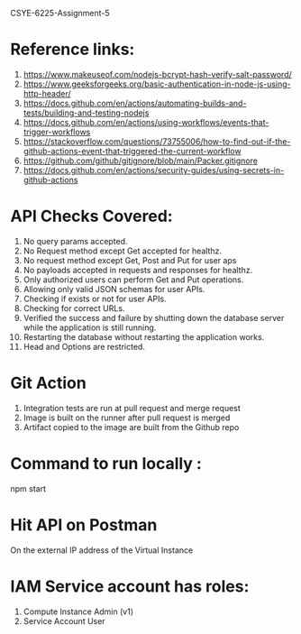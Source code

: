 CSYE-6225-Assignment-5

# Reference links:

1. https://www.makeuseof.com/nodejs-bcrypt-hash-verify-salt-password/
2. https://www.geeksforgeeks.org/basic-authentication-in-node-js-using-http-header/
3. https://docs.github.com/en/actions/automating-builds-and-tests/building-and-testing-nodejs
4. https://docs.github.com/en/actions/using-workflows/events-that-trigger-workflows
5. https://stackoverflow.com/questions/73755006/how-to-find-out-if-the-github-actions-event-that-triggered-the-current-workflow
6. https://github.com/github/gitignore/blob/main/Packer.gitignore
7. https://docs.github.com/en/actions/security-guides/using-secrets-in-github-actions

# API Checks Covered:

1. No query params accepted.
2. No Request method except Get accepted for healthz.
3. No request method except Get, Post and Put for user aps
4. No payloads accepted in requests and responses for healthz.
5. Only authorized users can perform Get and Put operations.
6. Allowing only valid JSON schemas for user APIs.
7. Checking if exists or not for user APIs.
8. Checking for correct URLs.
9. Verified the success and failure by shutting down the database server while the application is still running.
10. Restarting the database without restarting the application works.
11. Head and Options are restricted.

# Git Action

1. Integration tests are run at pull request and merge request
2. Image is built on the runner after pull request is merged
3. Artifact copied to the image are built from the Github repo

# Command to run locally :

npm start

# Hit API on Postman

On the external IP address of the Virtual Instance

# IAM Service account has roles:

1. Compute Instance Admin (v1)
2. Service Account User

